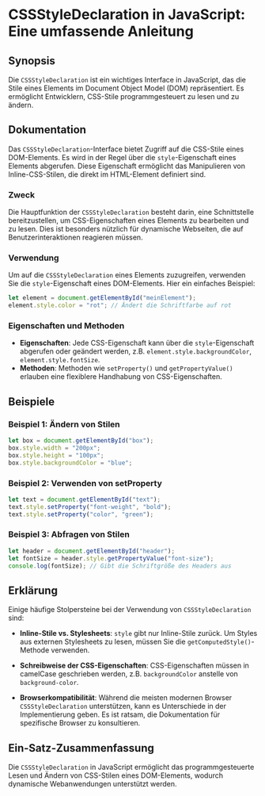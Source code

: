 <!--
Meta Description: # CSSStyleDeclaration in JavaScript: Eine umfassende Anleitung ## Synopsis Die `CSSStyleDeclaration` ist ein wichtiges Interface in JavaScript, das di...
Meta Keywords: die, style, css, cssstyledeclaration, von
-->

# CSSStyleDeclaration in JavaScript: Eine umfassende Anleitung

## Synopsis
Die `CSSStyleDeclaration` ist ein wichtiges Interface in JavaScript, das die Stile eines Elements im Document Object Model (DOM) repräsentiert. Es ermöglicht Entwicklern, CSS-Stile programmgesteuert zu lesen und zu ändern.

## Dokumentation
Das `CSSStyleDeclaration`-Interface bietet Zugriff auf die CSS-Stile eines DOM-Elements. Es wird in der Regel über die `style`-Eigenschaft eines Elements abgerufen. Diese Eigenschaft ermöglicht das Manipulieren von Inline-CSS-Stilen, die direkt im HTML-Element definiert sind.

### Zweck
Die Hauptfunktion der `CSSStyleDeclaration` besteht darin, eine Schnittstelle bereitzustellen, um CSS-Eigenschaften eines Elements zu bearbeiten und zu lesen. Dies ist besonders nützlich für dynamische Webseiten, die auf Benutzerinteraktionen reagieren müssen.

### Verwendung
Um auf die `CSSStyleDeclaration` eines Elements zuzugreifen, verwenden Sie die `style`-Eigenschaft eines DOM-Elements. Hier ein einfaches Beispiel:

```javascript
let element = document.getElementById("meinElement");
element.style.color = "rot"; // Ändert die Schriftfarbe auf rot
```

### Eigenschaften und Methoden
- **Eigenschaften**: Jede CSS-Eigenschaft kann über die `style`-Eigenschaft abgerufen oder geändert werden, z.B. `element.style.backgroundColor`, `element.style.fontSize`.
- **Methoden**: Methoden wie `setProperty()` und `getPropertyValue()` erlauben eine flexiblere Handhabung von CSS-Eigenschaften.

## Beispiele
### Beispiel 1: Ändern von Stilen
```javascript
let box = document.getElementById("box");
box.style.width = "200px";
box.style.height = "100px";
box.style.backgroundColor = "blue";
```

### Beispiel 2: Verwenden von setProperty
```javascript
let text = document.getElementById("text");
text.style.setProperty("font-weight", "bold");
text.style.setProperty("color", "green");
```

### Beispiel 3: Abfragen von Stilen
```javascript
let header = document.getElementById("header");
let fontSize = header.style.getPropertyValue("font-size");
console.log(fontSize); // Gibt die Schriftgröße des Headers aus
```

## Erklärung
Einige häufige Stolpersteine bei der Verwendung von `CSSStyleDeclaration` sind:

- **Inline-Stile vs. Stylesheets**: `style` gibt nur Inline-Stile zurück. Um Styles aus externen Stylesheets zu lesen, müssen Sie die `getComputedStyle()`-Methode verwenden.
  
- **Schreibweise der CSS-Eigenschaften**: CSS-Eigenschaften müssen in camelCase geschrieben werden, z.B. `backgroundColor` anstelle von `background-color`.

- **Browserkompatibilität**: Während die meisten modernen Browser `CSSStyleDeclaration` unterstützen, kann es Unterschiede in der Implementierung geben. Es ist ratsam, die Dokumentation für spezifische Browser zu konsultieren.

## Ein-Satz-Zusammenfassung
Die `CSSStyleDeclaration` in JavaScript ermöglicht das programmgesteuerte Lesen und Ändern von CSS-Stilen eines DOM-Elements, wodurch dynamische Webanwendungen unterstützt werden.